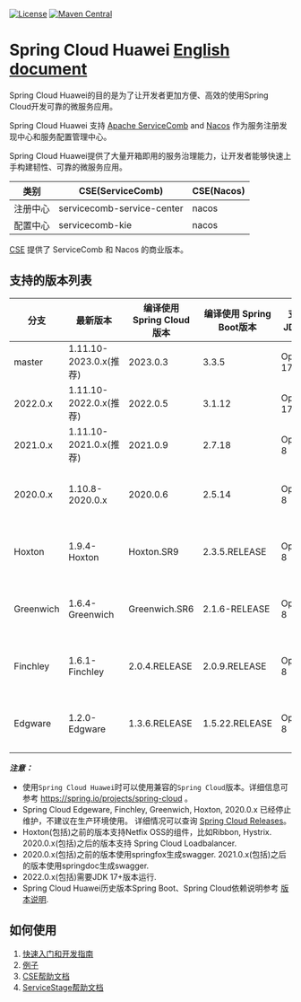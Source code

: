 [![License](https://img.shields.io/badge/license-Apache%202-4EB1BA.svg)](https://www.apache.org/licenses/LICENSE-2.0.html)
[![Maven Central](https://maven-badges.herokuapp.com/maven-central/com.huaweicloud/spring-cloud-huawei/badge.svg)](https://search.maven.org/search?q=g:com.huaweicloud%20AND%20a:spring-cloud-huawei-dependencies)

# Spring Cloud Huawei [English document](README.md)

Spring Cloud Huawei的目的是为了让开发者更加方便、高效的使用Spring Cloud开发可靠的微服务应用。 

Spring Cloud Huawei 支持 [Apache ServiceComb][SERVICECOMB] and [Nacos][NACOS] 作为服务注册发现中心和服务配置管理中心。 

Spring Cloud Huawei提供了大量开箱即用的服务治理能力，让开发者能够快速上手构建韧性、可靠的微服务应用。

| 类别    | CSE(ServiceComb)           | CSE(Nacos)     |
|-------|----------------------------|----------------|
| 注册中心  | servicecomb-service-center | nacos          |
| 配置中心  | servicecomb-kie            | nacos          |

[CSE][CSE] 提供了 ServiceComb 和 Nacos 的商业版本。

## 支持的版本列表

| 分支        | 最新版本                 | 编译使用 Spring Cloud版本 | 编译使用 Spring Boot版本 | 支持的JDK版本   | 备注   |
|-----------|----------------------|---------------------|--------------------|------------|------|
| master    | 1.11.10-2023.0.x(推荐) | 2023.0.3            | 3.3.5              | OpenJDK 17 |      | 
| 2022.0.x  | 1.11.10-2022.0.x(推荐) | 2022.0.5            | 3.1.12             | OpenJDK 17 |      | 
| 2021.0.x  | 1.11.10-2021.0.x(推荐) | 2021.0.9            | 2.7.18             | OpenJDK 8  |      | 
| 2020.0.x  | 1.10.8-2020.0.x      | 2020.0.6            | 2.5.14             | OpenJDK 8  | 停止更新 |
| Hoxton    | 1.9.4-Hoxton         | Hoxton.SR9          | 2.3.5.RELEASE      | OpenJDK 8  | 停止更新 |
| Greenwich | 1.6.4-Greenwich      | Greenwich.SR6       | 2.1.6-RELEASE      | OpenJDK 8  | 停止更新 |
| Finchley  | 1.6.1-Finchley       | 2.0.4.RELEASE       | 2.0.9.RELEASE      | OpenJDK 8  | 停止更新 |
| Edgware   | 1.2.0-Edgware        | 1.3.6.RELEASE       | 1.5.22.RELEASE     | OpenJDK 8  | 停止更新 |

***注意：***
* 使用`Spring Cloud Huawei`时可以使用兼容的`Spring Cloud`版本。详细信息可参考 https://spring.io/projects/spring-cloud 。
* Spring Cloud Edgeware, Finchley, Greenwich, Hoxton, 2020.0.x 已经停止维护，不建议在生产环境使用。
  详细情况可以查询 [Spring Cloud Releases][Spring Cloud Releases]。
* Hoxton(包括)之前的版本支持Netfix OSS的组件，比如Ribbon, Hystrix. 2020.0.x(包括)之后的版本支持
  Spring Cloud Loadbalancer.
* 2020.0.x(包括)之前的版本使用springfox生成swagger. 2021.0.x(包括)之后的版本使用springdoc生成swagger.
* 2022.0.x(包括)需要JDK 17+版本运行.
* Spring Cloud Huawei历史版本Spring Boot、Spring Cloud依赖说明参考 [版本说明][Spring Cloud Huawei Releases].

## 如何使用

1. [快速入门和开发指南](https://github.com/huaweicloud/spring-cloud-huawei/wiki)
2. [例子](https://github.com/huaweicloud/spring-cloud-huawei-samples)
3. [CSE帮助文档][CSE Developer Guide]
4. [ServiceStage帮助文档][ServiceStage]

[ServiceStage]: https://support.huaweicloud.com/usermanual-servicestage/servicestage_user_0400.html

[CSE]: https://support.huaweicloud.com/cse/index.html

[CSE Developer Guide]: https://support.huaweicloud.com/productdesc-cse/cse_productdesc_0001.html

[SERVICECOMB]: https://servicecomb.apache.org/cn/developers/

[NACOS]: https://nacos.io/zh-cn/index.html

[Service Registry]: https://support.huaweicloud.com/devg-cse/cse_devg_0018.html

[Configuration Center]: https://support.huaweicloud.com/devg-cse/cse_devg_0020.html

[Request Marker-based Governance]: https://github.com/huaweicloud/spring-cloud-huawei/wiki/using-governance

[Canary release features]: https://support.huaweicloud.com/devg-servicestage/ss-devg-0023.html

[Profile encryption scheme]: https://support.huaweicloud.com/bestpractice-cse/cse_bestpractice_0007.html

[Spring Cloud Releases]: https://github.com/spring-cloud/spring-cloud-release/wiki/Supported-Versions

[Spring Cloud Huawei Releases]: https://github.com/huaweicloud/spring-cloud-huawei/wiki/third-version-support-descriptions
